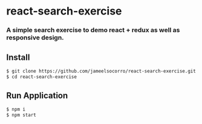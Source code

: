# react-search-exercise
### A simple search exercise to demo react + redux as well as responsive design.

## Install
```bash
$ git clone https://github.com/jameelsocorro/react-search-exercise.git
$ cd react-search-exercise
```

## Run Application
```bash
$ npm i
$ npm start
```
